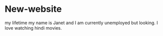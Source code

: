 # New-website
my lifetime
my name is Janet and I am currently unemployed but looking. I love watching hindi movies.
